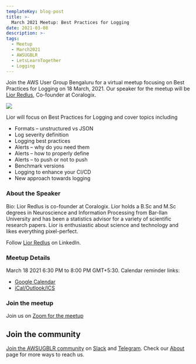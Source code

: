 ```yaml
---
templateKey: blog-post
title: >-
  March 2021 Meetup: Best Practices for Logging
date: 2021-03-08
description: >-
tags: 
  - Meetup 
  - March2021
  - AWSUGBLR 
  - LetsLearnTogether
  - Logging
---
```


Join the AWS User Group Bengaluru for a virtual meetup focusing on Best Practices for Logging on 18 March, 2021. Our speaker for the meetup will be [Lior Redlus](http://https/www.linkedin.com/in/redlus/), Co-founder at Coralogix.

![](/img/meetup/lior.png)

Lior will focus on Best Practices for Logging and cover topics including

- Formats – unstructured vs JSON
- Log severity definition
- Logging best practices
- Alerts – why do you need them
- Alerts – how to properly define
- Alerts – to push or not to push
- Benchmark versions
- Logging to enhance your CI/CD
- New approach towards logging

### About the Speaker

Bio: Lior Redlus is co-founder at Coralogix. Lior holds a B.Sc and M.Sc degrees in Neuroscience and Information Processing from Bar-Ilan University and has been a statistics advisor for a variety of scientific research papers. Lior is enthusiastic about science and technology and likes everything pixel-perfect.

Follow [Lior Redlus](https://www.linkedin.com/in/redlus/) on LinkedIn.


### Meetup Details

March 18 2021 6:30 PM to 8:00 PM GMT+5:30. Calendar reminder links:

- [Google Calendar](http://www.google.com/calendar/event?location=Online+event&action=TEMPLATE&sprop=name%3AAWS+User+Group-Bengaluru&sprop=website%3Ahttps%3A%2F%2Fwww.meetup.com%2Fawsugblr%2Fevents%2F276810320&details=For+full+details%2C+including+the+address%2C+and+to+RSVP+see%3A+https%3A%2F%2Fwww.meetup.com%2Fawsugblr%2Fevents%2F276810320%0A%0AJoin+the+AWS+User+Group+Bengaluru+for+a+virtual+meetup+focusing+on+Best+Practices+for+Logging+on+18+...&text=March+2021+Meetup%3A+Best+Practices+for+Logging&dates=20210318T130000Z%2F20210318T143000Z)
- [iCal/Outlook/ICS](https://www.meetup.com/awsugblr/events/276810320/ical/March+2021+Meetup%253A+Best+Practices+for+Logging.ics)


### Join the meetup

Join us on [Zoom for the meetup](https://coralogix.zoom.us/j/97104456262?pwd=bno3NVRKNzU5a0NBTGZ1SUVIY3ZRQT09)


## Join the community

[Join the AWSUGBLR community](https://www.awsugblr.in/) on [Slack](https://go.awsugblr.in/slack_invite) and [Telegram](http://go.awsugblr.in/telegram). Check our [About](https://www.awsugblr.in/about) page for more ways to reach us.
